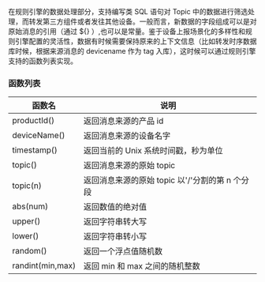 [//]: # (chinagitpath:XXXXX)

在规则引擎的数据处理部分，支持编写类 SQL 语句对 Topic 中的数据进行筛选处理，而转发第三方组件或者发往其他设备。一般而言，新数据的字段组成可以是对原始消息的引用（通过 ${} ）,也可以是常量。鉴于设备上报场景化的多样性和规则引擎配置的灵活性，数据有时候需要保持原来的上下文信息（比如转发时序数据库时候，根据来源消息的 devicename 作为 tag 入库），这时候可以通过规则引擎支持的函数列表实现。

### 函数列表

| 函数名 | 说明 |
|---------|---------|
| productId() | 返回消息来源的产品 id |
| deviceName() | 返回消息来源的设备名字 |
| timestamp() | 返回当前的 Unix 系统时间戳，秒为单位 |
| topic() | 返回消息来源的原始 topic |
| topic(n) | 返回消息来源的原始 topic 以'/'分割的第 n 个分段 |
| abs(num) | 返回数值的绝对值 |
| upper() | 返回字符串转大写 |
| lower() | 返回字符串转小写 |
| random() | 返回一个浮点值随机数 |
| randint(min,max) | 返回 min 和 max 之间的随机整数 |

